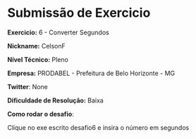 # Submissão de Exercicio

**Exercicio:** 6 - Converter Segundos

**Nickname:** CelsonF

**Nível Técnico:** Pleno

**Empresa:** PRODABEL - Prefeitura de Belo Horizonte - MG

**Twitter**: None

**Dificuldade de Resolução:** Baixa

**Como rodar o desafio**:

Clique no exe escrito desafio6 e insira o número em segundos
